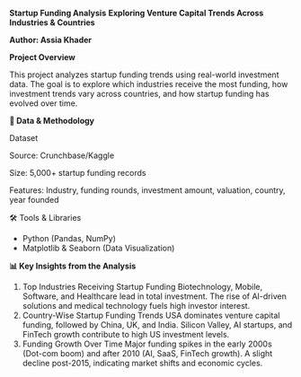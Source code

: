 **Startup Funding Analysis**
**Exploring Venture Capital Trends Across Industries & Countries**

**Author: Assia Khader**

**Project Overview**

This project analyzes startup funding trends using real-world investment data. The goal is to explore which industries receive the most funding, how investment trends vary across countries, and how startup funding has evolved over time.

**📂 Data & Methodology**

Dataset

Source: Crunchbase/Kaggle

Size: 5,000+ startup funding records

Features: Industry, funding rounds, investment amount, valuation, country, year founded

🛠 Tools & Libraries
* Python (Pandas, NumPy)
* Matplotlib & Seaborn (Data Visualization)

**📊 Key Insights from the Analysis**
1) Top Industries Receiving Startup Funding
Biotechnology, Mobile, Software, and Healthcare lead in total investment.
The rise of AI-driven solutions and medical technology fuels high investor interest.
2) Country-Wise Startup Funding Trends
USA dominates venture capital funding, followed by China, UK, and India.
Silicon Valley, AI startups, and FinTech growth contribute to high US investment levels.
3) Funding Growth Over Time
Major funding spikes in the early 2000s (Dot-com boom) and after 2010 (AI, SaaS, FinTech growth).
A slight decline post-2015, indicating market shifts and economic cycles.
